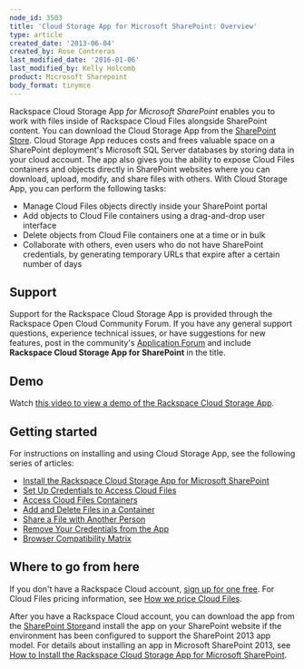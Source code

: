 ```yaml
---
node_id: 3503
title: 'Cloud Storage App for Microsoft SharePoint: Overview'
type: article
created_date: '2013-06-04'
created_by: Rose Contreras
last_modified_date: '2016-01-06'
last_modified_by: Kelly Holcomb
product: Microsoft Sharepoint
body_format: tinymce
---
```


Rackspace Cloud Storage App *for Microsoft SharePoint* enables you to
work with files inside of Rackspace Cloud Files alongside SharePoint
content. You can download the Cloud Storage App from the [SharePoint
Store](http://office.microsoft.com/en-us/store/rackspace-cloud-storage-app-for-microsoft-sharepoint-WA104094200.aspx?redir=0).
Cloud Storage App reduces costs and frees valuable space on a SharePoint
deployment's Microsoft SQL Server databases by storing data in your
cloud account. The app also gives you the ability to expose Cloud Files
containers and objects directly in SharePoint websites where you can
download, upload, modify, and share files with others. With Cloud
Storage App, you can perform the following tasks:

-   Manage Cloud Files objects directly inside your SharePoint portal
-   Add objects to Cloud File containers using a drag-and-drop user
    interface
-   Delete objects from Cloud File containers one at a time or in bulk
-   Collaborate with others, even users who do not have SharePoint
    credentials, by generating temporary URLs that expire after a
    certain number of days

Support
-------

Support for the Rackspace Cloud Storage App is provided through the
Rackspace Open Cloud Community Forum. If you have any general support
questions, experience technical issues, or have suggestions for new
features, post in the community's [Application
Forum](https://community.rackspace.com/products/f/18) and include
**Rackspace Cloud Storage App for SharePoint** in the title.

Demo
----

Watch [this video to view a demo of the Rackspace Cloud Storage
App](http://c744563d32d0468a7cf1-2fe04d8054667ffada6c4002813eccf0.r76.cf1.rackcdn.com/downloads/videos/cloud_storage_app_overview.mp4).

Getting started
---------------

For instructions on installing and using Cloud Storage App, see the
following series of articles:

-   [Install the Rackspace Cloud Storage App for Microsoft
    SharePoint](/howto/how-to-install-the-rackspace-cloud-storage-app-for-microsoft-sharepoint)
-   [Set Up Credentials to Access Cloud
    Files](/howto/cloud-storage-app-for-microsoft-sharepoint-how-to-set-up-credentials-to-access-cloud-files)
-   [Access Cloud Files
    Containers](/howto/cloud-storage-app-for-microsoft-sharepoint-accessing-cloud-files-containers)
-   [Add and Delete Files in a
    Container](/howto/cloud-storage-app-for-microsoft-sharepoint-how-to-add-and-delete-files-in-a-container)
-   [Share a File with Another
    Person](/howto/cloud-storage-app-for-microsoft-sharepoint-how-to-share-a-file-with-another-person)
-   [Remove Your Credentials from the
    App](/howto/cloud-storage-app-for-microsoft-sharepoint-how-to-remove-your-credentials-from-the-app)
-   [Browser Compatibility
    Matrix](/howto/cloud-storage-app-for-microsoft-sharepoint-browser-compatibility-matrix)

Where to go from here
---------------------

If you don't have a Rackspace Cloud account, [sign up for one
free](https://cart.rackspace.com/cloud/?cp_id=cloud_files). For Cloud
Files pricing information, see [How we price Cloud
Files](http://www.rackspace.com/cloud/files/pricing/).

After you have a Rackspace Cloud account, you can download the app from
the [SharePoint
Store](http://office.microsoft.com/en-us/store/rackspace-cloud-storage-app-for-microsoft-sharepoint-WA104094200.aspx?redir=0%22)and
install the app on your SharePoint website if the environment has been
configured to support the SharePoint 2013 app model. For details about
installing an app in Microsoft SharePoint 2013, see [How to Install the
Rackspace Cloud Storage App for Microsoft
SharePoint](/howto/how-to-install-the-rackspace-cloud-storage-app-for-microsoft-sharepoint).

